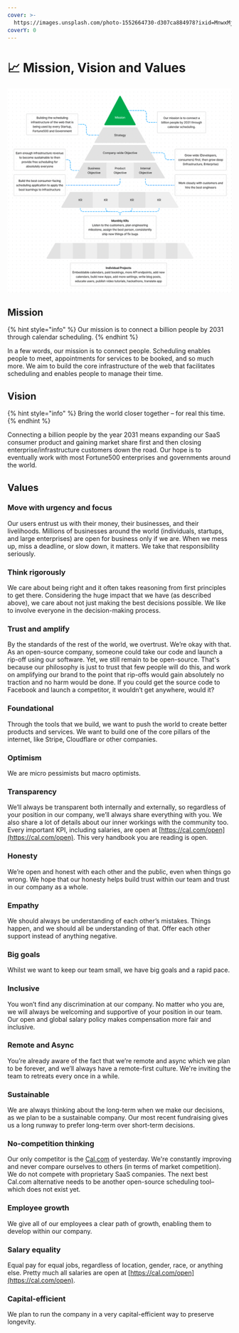 ```yaml
---
cover: >-
  https://images.unsplash.com/photo-1552664730-d307ca884978?ixid=MnwxMjA3fDB8MHxwaG90by1wYWdlfHx8fGVufDB8fHx8&ixlib=rb-1.2.1&auto=format&fit=crop&w=2970&q=80
coverY: 0
---
```


# 📈 Mission, Vision and Values

![Mission Pyramid](<../.gitbook/assets/CleanShot 2022-08-18 at 14.56.37@2x.png>)

## Mission

{% hint style="info" %}
Our mission is to connect a billion people by 2031 through calendar scheduling.
{% endhint %}

In a few words, our mission is to connect people. Scheduling enables people to meet, appointments for services to be booked, and so much more. We aim to build the core infrastructure of the web that facilitates scheduling and enables people to manage their time.

## Vision

{% hint style="info" %}
Bring the world closer together – for real this time.
{% endhint %}

Connecting a billion people by the year 2031 means expanding our SaaS consumer product and gaining market share first and then closing enterprise/infrastructure customers down the road. Our hope is to eventually work with most Fortune500 enterprises and governments around the world.

## Values

### **Move with urgency and focus**

Our users entrust us with their money, their businesses, and their livelihoods. Millions of businesses around the world (individuals, startups, and large enterprises) are open for business only if we are. When we mess up, miss a deadline, or slow down, it matters. We take that responsibility seriously.

### **Think rigorously**

We care about being right and it often takes reasoning from first principles to get there. Considering the huge impact that we have (as described above), we care about not just making the best decisions possible. We like to involve everyone in the decision-making process.

### **Trust and amplify**

By the standards of the rest of the world, we overtrust. We’re okay with that. As an open-source company, someone could take our code and launch a rip-off using our software. Yet, we still remain to be open-source. That's because our philosophy is just to trust that few people will do this, and work on amplifying our brand to the point that rip-offs would gain absolutely no traction and no harm would be done. If you could get the source code to Facebook and launch a competitor, it wouldn’t get anywhere, would it?

### Foundational

Through the tools that we build, we want to push the world to create better products and services. We want to build one of the core pillars of the internet, like Stripe, Cloudflare or other companies.

### **Optimism**

We are micro pessimists but macro optimists.

### Transparency

We’ll always be transparent both internally and externally, so regardless of your position in our company, we’ll always share everything with you. We also share a lot of details about our inner workings with the community too. Every important KPI, including salaries, are open at [https://cal.com/open](https://cal.com/open). This very handbook you are reading is open.

### Honesty

We’re open and honest with each other and the public, even when things go wrong. We hope that our honesty helps build trust within our team and trust in our company as a whole.

### Empathy

We should always be understanding of each other’s mistakes. Things happen, and we should all be understanding of that. Offer each other support instead of anything negative.

### Big goals

Whilst we want to keep our team small, we have big goals and a rapid pace.

### Inclusive

You won’t find any discrimination at our company. No matter who you are, we will always be welcoming and supportive of your position in our team. Our open and global salary policy makes compensation more fair and inclusive.

### Remote and Async

You’re already aware of the fact that we’re remote and async which we plan to be forever, and we’ll always have a remote-first culture. We're inviting the team to retreats every once in a while.

### Sustainable

We are always thinking about the long-term when we make our decisions, as we plan to be a sustainable company. Our most recent fundraising gives us a long runway to prefer long-term over short-term decisions.

### No-competition thinking

Our only competitor is the [Cal.com](http://cal.com/) of yesterday. We're constantly improving and never compare ourselves to others (in terms of market competition). We do not compete with proprietary SaaS companies. The next best Cal.com alternative needs to be another open-source scheduling tool–which does not exist yet.

### Employee growth

We give all of our employees a clear path of growth, enabling them to develop within our company.

### Salary equality

Equal pay for equal jobs, regardless of location, gender, race, or anything else. Pretty much all salaries are open at [https://cal.com/open](https://cal.com/open).

### Capital-efficient

We plan to run the company in a very capital-efficient way to preserve longevity.
